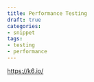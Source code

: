 ```yaml
---
title: Performance Testing
draft: true
categories:
- snippet
tags:
- testing
- performance
---
```


https://k6.io/
